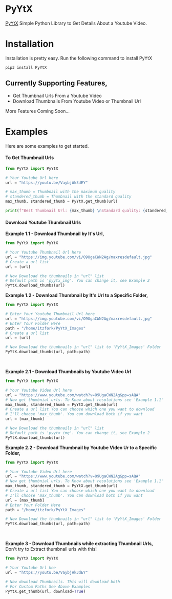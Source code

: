 # PyYtX
[PyYtX](https://pypi.org/project/PyYtX) Simple Python Library to Get Details About a Youtube Video.

# Installation
Installation is pretty easy. Run the following command to install PyYtX
```
pip3 install PyYtX
```

## Currently Supporting Features,
- Get Thumbnail Urls From a Youtube Video
- Download Thumbnails From Youtube Video or Thumbnail Url

More Features Coming Soon...

# Examples
Here are some examples to get started.
#### To Get Thumbnail Urls
```python
from PyYtX import PyYtX

# Your Youtube Url here
url = "https://youtu.be/VaybjAk3dEY"

# max_thumb = Thumbnail with the maximum quality
# standered_thumb = Thumbnail with the standard quality
max_thumb, standered_thumb = PyYtX.get_thumb(url)

print(f"Best Thumbnail Url: {max_thumb} \nStandard quality: {standered_thumb}")
```
#### Download Youtube Thumbnail Urls
**Example 1.1 - Download Thumbnail by It's Url,**
```python
from PyYtX import PyYtX

# Your Youtube Thumbnail Url here
url = "https://img.youtube.com/vi/O9UgaCWN2Ag/maxresdefault.jpg"
# Create a url list
url = [url]

# Now Download the thumbnails in "url" list
# Default path is 'pyytx_img'. You can change it, see Example 2
PyYtX.download_thumbs(url)
```
**Example 1.2 - Download Thumbnail by It's Url to a Specific Folder,**
```python
from PyYtX import PyYtX

# Enter Your Youtube Thumbnail Url here
url = "https://img.youtube.com/vi/O9UgaCWN2Ag/maxresdefault.jpg"
# Enter Your Folder Here
path = "/home/itzfork/PyYtX_Images"
# Create a url list
url = [url]

# Now Download the thumbnails in "url" list to 'PyYtX_Images' Folder
PyYtX.download_thumbs(url, path=path)
```

</br>

**Example 2.1 - Download Thumbnails by Youtube Video Url**
```python
from PyYtX import PyYtX

# Your Youtube Video Url here
url = "https://www.youtube.com/watch?v=O9UgaCWN2Ag&pp=sAQA"
# Now get thumbnial urls. To Know about resolutions see 'Example 1.1'
max_thumb, standered_thumb = PyYtX.get_thumb(url)
# Create a url list You can choose which one you want to download
# I'll choose 'max_thumb'. You can download both if you want
url = [max_thumb]

# Now Download the thumbnails in "url" list
# Default path is 'pyytx_img'. You can change it, see Example 2
PyYtX.download_thumbs(url)
```
**Example 2.2 - Download Thumbnail by Youtube Video Ur to a Specific Folder,**
```python
from PyYtX import PyYtX

# Your Youtube Video Url here
url = "https://www.youtube.com/watch?v=O9UgaCWN2Ag&pp=sAQA"
# Now get thumbnial urls. To Know about resolutions see 'Example 1.1'
max_thumb, standered_thumb = PyYtX.get_thumb(url)
# Create a url list You can choose which one you want to download
# I'll choose 'max_thumb'. You can download both if you want
url = [max_thumb]
# Enter Your Folder Here
path = "/home/itzfork/PyYtX_Images"

# Now Download the thumbnails in "url" list to 'PyYtX_Images' Folder
PyYtX.download_thumbs(url, path=path)
```

</br>

**Example 3 - Download Thumbnails while extracting Thumbnail Urls,**
</br>Don't try to Extract thumbnail urls with this!
```python
from PyYtX import PyYtX

# Your Youtube Url hee
url = "https://youtu.be/VaybjAk3dEY"

# Now download Thumbnails. This will download both
# For Custom Paths See Above Examples
PyYtX.get_thumb(url, download=True)
```
